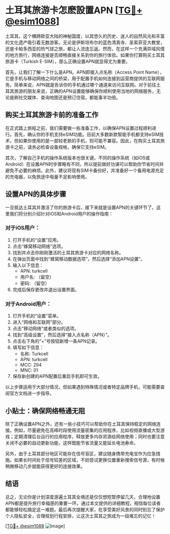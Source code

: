 # 土耳其旅游卡怎麽設置APN [[TG💪+ @esim1088](https://t.me/s/esim1088)]

土耳其，这个横跨欧亚大陆的神秘国度，以其悠久的历史、迷人的自然风光和丰富的文化遗产吸引着无数游客。无论是伊斯坦布尔的蓝色清真寺、圣索菲亚大教堂，还是卡帕多西亚的热气球之旅，都让人流连忘返。然而，在这样一个充满异域风情的地方旅行，网络连接是否顺畅直接关系到你的旅行体验。如果你打算购买土耳其旅游卡（Turkish E-SIM），那么正确设置APN就显得尤为重要。

首先，让我们了解一下什么是APN。APN即接入点名称（Access Point Name），它是手机与移动网络之间的桥梁，用于配置手机如何连接到运营商提供的互联网服务。简单来说，APN就是告诉你的手机通过哪个通道来访问互联网。对于前往土耳其旅游的朋友来说，正确的APN设置能够确保你顺利使用当地的网络服务，无论是刷社交媒体、查询地图还是预订住宿，都能事半功倍。

## 购买土耳其旅游卡前的准备工作

在正式踏上旅程之前，我们需要做一些准备工作，以确保APN设置过程顺利进行。首先，确认你的手机支持eSIM功能。目前大多数新款智能手机都支持eSIM技术，但如果你使用的是一部较老款的手机，则可能不兼容。因此，在购买土耳其旅游卡之前，请务必检查设备规格，确保它支持eSIM。

其次，了解自己手机的操作系统版本也很关键。不同的操作系统（如iOS或Android）在设置APN时步骤略有不同，所以提前做好功课可以帮助你节省时间并避免不必要的麻烦。此外，建议将现有SIM卡备份好，并准备好一个备用电源充足的充电器，以免旅途中电量不足影响使用。

## 设置APN的具体步骤

一旦抵达土耳其并激活了你的旅游卡后，接下来就是设置APN的关键环节了。这里我们将分别介绍针对iOS和Android用户的操作指南：

### 对于iOS用户：
1. 打开手机的“设置”应用。
2. 点击“蜂窝移动网络”选项。
3. 找到并点击你刚刚激活的土耳其旅游卡对应的网络名称。
4. 在弹出页面中找到“蜂窝移动数据选项”，然后选择“添加APN设置”。
5. 输入以下信息：
   - APN: turkcell
   - 用户名: （留空）
   - 密码: （留空）
6. 完成后保存更改并退出设置界面。

### 对于Android用户：
1. 打开手机的“设置”菜单。
2. 进入“网络和互联网”部分。
3. 点击“移动网络”或者类似的选项。
4. 找到“高级设置”，然后选择“接入点名称（APN）”。
5. 点击右下角的“+”号按钮新增一条APN记录。
6. 填写如下信息：
   - 名称: Turkcell
   - APN: turkcell
   - MCC: 294
   - MNC: 01
7. 保存新创建的APN配置后重启手机即可生效。

以上步骤适用于大部分情况，但如果遇到特殊情况或者特定品牌手机，可能需要查阅官方文档进一步指导。

## 小贴士：确保网络畅通无阻

除了正确设置APN之外，还有一些小技巧可以帮助你在土耳其保持稳定的网络连接。例如，尽量避免在高峰时段使用流量密集的应用程序，比如视频直播或大型游戏；定期清理后台运行的应用程序，释放更多内存资源给网络使用；同时也要注意关闭不必要的自动更新功能，这样既能节省流量又能延长电池寿命。

另外，由于土耳其部分地区可能存在信号盲区，建议随身携带充电宝作为应急措施。如果长时间处于信号较差的区域，不妨尝试更换位置重新搜索信号源，有时候稍微移动几步就能获得更好的连接效果。

## 结语

总之，无论你是计划深度游遍土耳其全境还是仅仅想短暂停留几天，合理地设置APN都是提升旅行幸福感的重要一环。通过本文提供的详细教程，相信每位读者都能够轻松搞定这一难题。最后再次提醒大家，在享受美好风景的同时别忘了保护个人隐私安全，合理规划行程安排，让这次土耳其之旅成为一段难忘的记忆！

[[TG💪+ @esim1088](https://t.me/s/esim1088) ![Image](https://i.postimg.cc/4NQfJmqS/Snipaste-2025-05-13-00-14-12.png)]